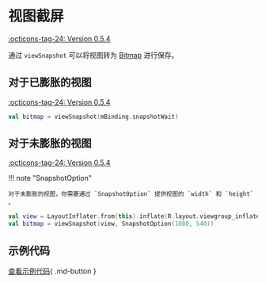 # 视图截屏

[:octicons-tag-24: Version 0.5.4](https://ave.entropy2020.cn/version/tools/#054)

通过 `viewSnapshot` 可以将视图转为 [Bitmap](https://developer.android.com/reference/android/graphics/Bitmap) 进行保存。

## 对于已膨胀的视图

[:octicons-tag-24: Version 0.5.4](https://ave.entropy2020.cn/version/tools/#054)

```kotlin
val bitmap = viewSnapshot(mBinding.snapshotWait)
```

## 对于未膨胀的视图

[:octicons-tag-24: Version 0.5.4](https://ave.entropy2020.cn/version/tools/#054)

!!! note "SnapshotOption"

    对于未膨胀的视图，你需要通过 `SnapshotOption` 提供视图的 `width` 和 `height` 。

```kotlin
val view = LayoutInflater.from(this).inflate(R.layout.viewgroup_inflate, null, false)
val bitmap = viewSnapshot(view, SnapshotOption(1080, 540))
```

## 示例代码

[查看示例代码](https://github.com/SakurajimaMaii/Android-Vast-Extension/blob/develop/app/src/main/kotlin/com/ave/vastgui/app/activity/view/extension/ViewSnapActivity.kt){ .md-button }
